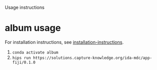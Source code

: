 Usage instructions

album usage
================================

For installation instructions, see [installation-instructions](installation-instructions).

1. ``conda activate album``
2. ``hips run https://solutions.capture-knowledge.org/ida-mdc/app-fiji/0.1.0``

